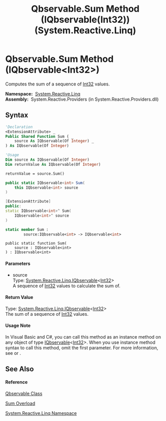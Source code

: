 ﻿---
title: Qbservable.Sum Method (IQbservable(Int32)) (System.Reactive.Linq)
TOCTitle: Sum Method (IQbservable(Int32))
ms:assetid: M:System.Reactive.Linq.Qbservable.Sum(System.Reactive.Linq.IQbservable{System.Int32})
ms:mtpsurl: https://msdn.microsoft.com/en-us/library/system.reactive.linq.qbservable.sum(v=VS.103)
ms:contentKeyID: 36069918
ms.date: 06/28/2011
mtps_version: v=VS.103
dev_langs:
- vb
- csharp
- c++
- fsharp
- jscript
---

# Qbservable.Sum Method (IQbservable\<Int32\>)

Computes the sum of a sequence of [Int32](https://msdn.microsoft.com/en-us/library/td2s409d) values.

**Namespace:**  [System.Reactive.Linq](hh211929\(v=vs.103\).md)  
**Assembly:**  System.Reactive.Providers (in System.Reactive.Providers.dll)

## Syntax

``` vb
'Declaration
<ExtensionAttribute> _
Public Shared Function Sum ( _
    source As IQbservable(Of Integer) _
) As IQbservable(Of Integer)
```

``` vb
'Usage
Dim source As IQbservable(Of Integer)
Dim returnValue As IQbservable(Of Integer)

returnValue = source.Sum()
```

``` csharp
public static IQbservable<int> Sum(
    this IQbservable<int> source
)
```

``` c++
[ExtensionAttribute]
public:
static IQbservable<int>^ Sum(
    IQbservable<int>^ source
)
```

``` fsharp
static member Sum : 
        source:IQbservable<int> -> IQbservable<int> 
```

``` jscript
public static function Sum(
    source : IQbservable<int>
) : IQbservable<int>
```

#### Parameters

  - source  
    Type: [System.Reactive.Linq.IQbservable](hh229328\(v=vs.103\).md)\<[Int32](https://msdn.microsoft.com/en-us/library/td2s409d)\>  
    A sequence of [Int32](https://msdn.microsoft.com/en-us/library/td2s409d) values to calculate the sum of.  

#### Return Value

Type: [System.Reactive.Linq.IQbservable](hh229328\(v=vs.103\).md)\<[Int32](https://msdn.microsoft.com/en-us/library/td2s409d)\>  
The sum of a sequence of [Int32](https://msdn.microsoft.com/en-us/library/td2s409d) values.  

#### Usage Note

In Visual Basic and C\#, you can call this method as an instance method on any object of type [IQbservable](hh229328\(v=vs.103\).md)\<[Int32](https://msdn.microsoft.com/en-us/library/td2s409d)\>. When you use instance method syntax to call this method, omit the first parameter. For more information, see [](https://msdn.microsoft.com/en-us/library/Bb384936) or [](https://msdn.microsoft.com/en-us/library/Bb383977).

## See Also

#### Reference

[Qbservable Class](hh211693\(v=vs.103\).md)

[Sum Overload](hh229469\(v=vs.103\).md)

[System.Reactive.Linq Namespace](hh211929\(v=vs.103\).md)

